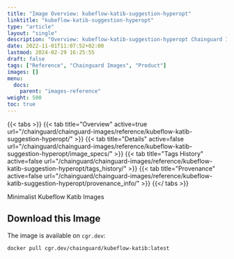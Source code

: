 ```yaml
---
title: "Image Overview: kubeflow-katib-suggestion-hyperopt"
linktitle: "kubeflow-katib-suggestion-hyperopt"
type: "article"
layout: "single"
description: "Overview: kubeflow-katib-suggestion-hyperopt Chainguard Image"
date: 2022-11-01T11:07:52+02:00
lastmod: 2024-02-29 16:25:55
draft: false
tags: ["Reference", "Chainguard Images", "Product"]
images: []
menu: 
  docs: 
    parent: "images-reference"
weight: 500
toc: true
---
```


{{< tabs >}}
{{< tab title="Overview" active=true url="/chainguard/chainguard-images/reference/kubeflow-katib-suggestion-hyperopt/" >}}
{{< tab title="Details" active=false url="/chainguard/chainguard-images/reference/kubeflow-katib-suggestion-hyperopt/image_specs/" >}}
{{< tab title="Tags History" active=false url="/chainguard/chainguard-images/reference/kubeflow-katib-suggestion-hyperopt/tags_history/" >}}
{{< tab title="Provenance" active=false url="/chainguard/chainguard-images/reference/kubeflow-katib-suggestion-hyperopt/provenance_info/" >}}
{{</ tabs >}}



<!--overview:start-->
Minimalist Kubeflow Katib Images
<!--overview:end-->

<!--getting:start-->
## Download this Image
The image is available on `cgr.dev`:

```
docker pull cgr.dev/chainguard/kubeflow-katib:latest
```
<!--getting:end-->

<!--body:start-->
<!--body:end-->

